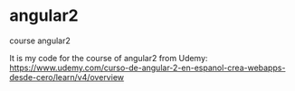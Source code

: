 # angular2
course angular2

It is my code for the course of angular2 from Udemy: https://www.udemy.com/curso-de-angular-2-en-espanol-crea-webapps-desde-cero/learn/v4/overview
